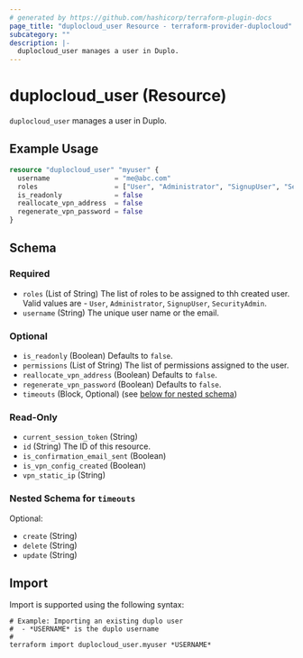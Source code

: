 ```yaml
---
# generated by https://github.com/hashicorp/terraform-plugin-docs
page_title: "duplocloud_user Resource - terraform-provider-duplocloud"
subcategory: ""
description: |-
  duplocloud_user manages a user in Duplo.
---
```


# duplocloud_user (Resource)

`duplocloud_user` manages a user in Duplo.

## Example Usage

```terraform
resource "duplocloud_user" "myuser" {
  username                = "me@abc.com"
  roles                   = ["User", "Administrator", "SignupUser", "SecurityAdmin"]
  is_readonly             = false
  reallocate_vpn_address  = false
  regenerate_vpn_password = false
}
```

<!-- schema generated by tfplugindocs -->
## Schema

### Required

- `roles` (List of String) The list of roles to be assigned to thh created user. Valid values are - `User`, `Administrator`, `SignupUser`, `SecurityAdmin`.
- `username` (String) The unique user name or the email.

### Optional

- `is_readonly` (Boolean) Defaults to `false`.
- `permissions` (List of String) The list of permissions assigned to the user.
- `reallocate_vpn_address` (Boolean) Defaults to `false`.
- `regenerate_vpn_password` (Boolean) Defaults to `false`.
- `timeouts` (Block, Optional) (see [below for nested schema](#nestedblock--timeouts))

### Read-Only

- `current_session_token` (String)
- `id` (String) The ID of this resource.
- `is_confirmation_email_sent` (Boolean)
- `is_vpn_config_created` (Boolean)
- `vpn_static_ip` (String)

<a id="nestedblock--timeouts"></a>
### Nested Schema for `timeouts`

Optional:

- `create` (String)
- `delete` (String)
- `update` (String)

## Import

Import is supported using the following syntax:

```shell
# Example: Importing an existing duplo user
#  - *USERNAME* is the duplo username
#
terraform import duplocloud_user.myuser *USERNAME*
```
